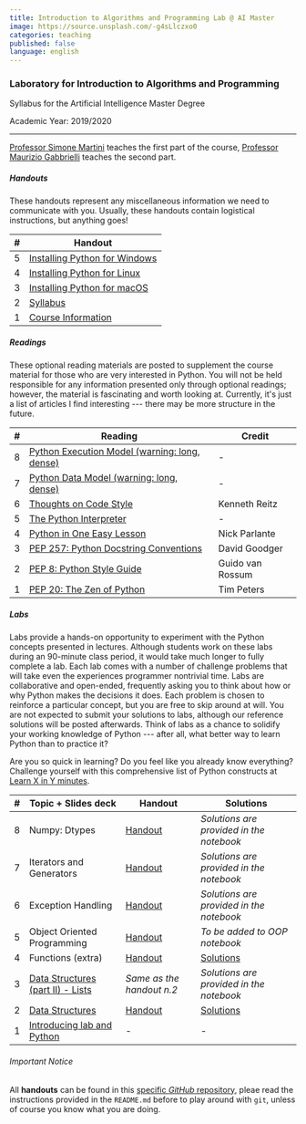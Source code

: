 ```yaml
---
title: Introduction to Algorithms and Programming Lab @ AI Master
image: https://source.unsplash.com/-g4sLlczxo0
categories: teaching
published: false
language: english
---
```


### Laboratory for Introduction to Algorithms and Programming 
<p class="text-muted h4">Syllabus for the Artificial Intelligence Master Degree</p>
<p class="text-success h5">Academic Year: 2019/2020</p>

---

[Professor Simone Martini](http://cs.unibo.it/~martini) teaches the first part of
the course, [Professor Maurizio Gabbrielli](http://cs.unibo.it/~gabbri) teaches
the second part.

##### Handouts

These handouts represent any miscellaneous information we need to communicate
with you.
Usually, these handouts contain logistical instructions, but anything goes!

| #   | Handout                                                                                                                     |
| --- | --------------------------------------------------------------------------------------------------------------------------- |
| 5   | [Installing Python for Windows](https://github.com/stanfordpython/python-handouts/blob/master/installing-python-windows.md) |
| 4   | [Installing Python for Linux](https://github.com/stanfordpython/python-handouts/blob/master/installing-python-linux.md)     |
| 3   | [Installing Python for macOS](ttps://github.com/stanfordpython/python-handouts/blob/master/installing-python-macos.md)      |
| 2   | [Syllabus](http://www.cs.unibo.it/~martini/AI/schedule.html)                                                                |
| 1   | [Course Information](https://www.unibo.it/en/teaching/course-unit-catalogue/course-unit/2019/446600)                        |

##### Readings

These optional reading materials are posted to supplement the course material
for those who are very interested in Python.
You will not be held responsible for any information presented only
through optional readings; however, the material is fascinating and
worth looking at.
Currently, it's just a list of articles I find interesting --- there
may be more structure in the future.

| #   | Reading                                                                                                    | Credit           |
| --- | ---------------------------------------------------------------------------------------------------------- | ---------------- |
| 8   | [Python Execution Model (warning: long, dense)](https://docs.python.org/3.4/reference/executionmodel.html) | -                |
| 7   | [Python Data Model (warning: long, dense)](https://docs.python.org/3.4/reference/datamodel.html)           | -                |
| 6   | [Thoughts on Code Style](http://docs.python-guide.org/en/latest/writing/style/)                            | Kenneth Reitz    |
| 5   | [The Python Interpreter](https://docs.python.org/3.4/tutorial/interpreter.html)                            | -                |
| 4   | [Python in One Easy Lesson](http://cs.stanford.edu/people/nick/python-in-one-easy-lesson/)                 | Nick Parlante    |
| 3   | [PEP 257: Python Docstring Conventions](https://www.python.org/dev/peps/pep-0257/)                         | David Goodger    |
| 2   | [PEP 8: Python Style Guide](https://www.python.org/dev/peps/pep-0008/)                                     | Guido van Rossum |
| 1   | [PEP 20: The Zen of Python](https://www.python.org/dev/peps/pep-0020/)                                     | Tim Peters       |

##### Labs

Labs provide a hands-on opportunity to experiment with the Python concepts
presented in lectures.
Although students work on these labs during an 90-minute class period, it
would take much longer to fully complete a lab.
Each lab comes with a number of challenge problems that will take even the
experiences programmer nontrivial time.
Labs are collaborative and open-ended, frequently asking you to think about
how or why Python makes the decisions it does.
Each problem is chosen to reinforce a particular concept, but you are free to
skip around at will.
You are not expected to submit your solutions to labs, although our reference
solutions will be posted afterwards.
Think of labs as a chance to solidify your working knowledge of Python ---
after all, what better way to learn Python than to practice it?

Are you so quick in learning? Do you feel like you already know everything?
Challenge yourself with this comprehensive list of Python constructs at
[Learn X in Y minutes](https://learnxinyminutes.com/docs/python3/).

| #   | Topic + Slides deck                                                                               | Handout                                                                                           		| Solutions                                                                                     |
| --- | ------------------------------------------------------------------------------------------------- | ----------------------------------------------------------------------------------------------------------- | --------------------------------------------------------------------------------------------- |
| 8   | Numpy: Dtypes							 			 	  | [Handout](https://github.com/szingaro/python-labs/blob/master/notebooks/005-numpy.ipynb)	      		| _Solutions are provided in the notebook_							|
| 7   | Iterators and Generators 									  | [Handout](https://github.com/szingaro/python-labs/blob/master/notebooks/004-iterators-generators.ipynb) 	| _Solutions are provided in the notebook_ 							| 
| 6   | Exception Handling                                                                                | [Handout](https://github.com/szingaro/python-labs/blob/master/notebooks/003-exceptions.ipynb)     		| _Solutions are provided in the notebook_                                                      |
| 5   | Object Oriented Programming                                                                       | [Handout](https://github.com/szingaro/python-labs/blob/master/notebooks/002-oop.ipynb)            		| _To be added to OOP notebook_                                                                 |
| 4   | Functions (extra)                                                                                 | [Handout](https://github.com/szingaro/python-labs/blob/master/notebooks/001b-functions.ipynb)     		| [Solutions](https://github.com/szingaro/python-labs/blob/master/solutions/functions.py)       |
| 3   | [Data Structures (part II) - Lists](https://www.dropbox.com/s/is63hvds29oovy1/003_Lists.pdf?dl=0) | _Same as the handout n.2_                                                                         		| _Solutions are provided in the notebook_                                                      |
| 2   | [Data Structures](https://www.dropbox.com/s/8er7r0wn9gir8b1/002_data_structure.pdf?dl=0)          | [Handout](https://github.com/szingaro/python-labs/blob/master/notebooks/001-datastructures.ipynb) 		| [Solutions](https://github.com/szingaro/python-labs/blob/master/solutions/data_structures.py) |
| 1   | [Introducing lab and Python](https://www.dropbox.com/s/c02mqv85y1wl2jl/main.pdf?dl=0)             | -                                                                                                 		| -                                                                                             |

###### Important Notice

All **handouts** can be found in this [specific _GitHub_ repository](https://github.com/szingaro/python-labs), pleae read the instructions provided in the `README.md` before to play around with `git`, unless of course you know what you are doing.

